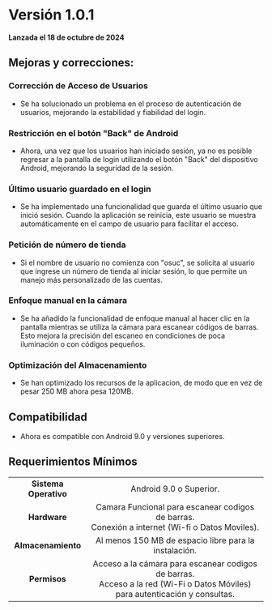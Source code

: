 # Versión 1.0.1

**Lanzada el 18 de octubre de 2024**

## Mejoras y correcciones:

### Corrección de Acceso de Usuarios
- Se ha solucionado un problema en el proceso de autenticación de usuarios, mejorando la estabilidad y fiabilidad del login.

### Restricción en el botón "Back" de Android
- Ahora, una vez que los usuarios han iniciado sesión, ya no es posible regresar a la pantalla de login utilizando el botón "Back" del dispositivo Android, mejorando la seguridad de la sesión.

### Último usuario guardado en el login
- Se ha implementado una funcionalidad que guarda el último usuario que inició sesión. Cuando la aplicación se reinicia, este usuario se muestra automáticamente en el campo de usuario para facilitar el acceso.

### Petición de número de tienda
- Si el nombre de usuario no comienza con "osuc", se solicita al usuario que ingrese un número de tienda al iniciar sesión, lo que permite un manejo más personalizado de las cuentas.

### Enfoque manual en la cámara
- Se ha añadido la funcionalidad de enfoque manual al hacer clic en la pantalla mientras se utiliza la cámara para escanear códigos de barras. Esto mejora la precisión del escaneo en condiciones de poca iluminación o con códigos pequeños.

### Optimización del Almacenamiento
- Se han optimizado los recursos de la aplicacion, de modo que en vez de pesar 250 MB ahora pesa 120MB.

## Compatibilidad
- Ahora es compatible con Android 9.0 y versiones superiores.

## Requerimientos Mínimos

<table align="center">
    <tbody>
        <tr>
            <td style="font-weight: bold" align="center">Sistema Operativo</td>
            <td align="center">Android 9.0 o Superior.</td>
        </tr>          
        <tr>
            <td style="font-weight: bold" align="center">Hardware</td>
            <td align="center">Camara Funcional para escanear codigos de barras. <br> Conexión a internet (Wi-fi o Datos Moviles).</td>
        </tr>
                <tr>
            <td style="font-weight: bold" align="center">Almacenamiento</td>
            <td align="center">Al menos 150 MB de espacio libre para la instalación.</td>
        </tr>  
                <tr>
            <td style="font-weight: bold" align="center">Permisos</td>
            <td align="center">Acceso a la cámara para escanear codigos de barras. <br> Acceso a la red (Wi-Fi o Datos Móviles) para autenticación y consultas.</td>
        </tr>  
    </tbody>
</table>
